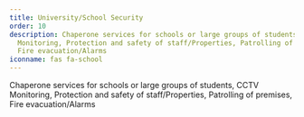 ```yaml
---
title: University/School Security
order: 10
description: Chaperone services for schools or large groups of students, CCTV
  Monitoring, Protection and safety of staff/Properties, Patrolling of premises,
  Fire evacuation/Alarms
iconname: fas fa-school
---
```

Chaperone services for schools or large groups of students, CCTV Monitoring, Protection and safety of staff/Properties, Patrolling of premises, Fire evacuation/Alarms